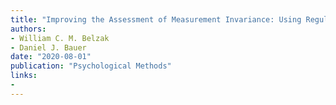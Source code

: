 ```yaml
---
title: "Improving the Assessment of Measurement Invariance: Using Regularization to Select Anchor Items and Identify Differential Item Functioning"
authors:
- William C. M. Belzak
- Daniel J. Bauer
date: "2020-08-01"
publication: "Psychological Methods"
links:
- 
---
```

